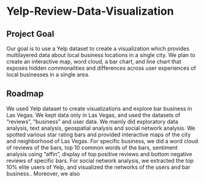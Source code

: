 # Yelp-Review-Data-Visualization
## Project Goal
Our goal is to use a Yelp dataset to create a visualization which provides multilayered data about local business locations in a single city. We plan to create an interactive map, word cloud, a bar chart, and line chart that exposes hidden commonalities and differences across user experiences of local businesses in a single area.
## Roadmap
We used Yelp dataset to create visualizations and explore bar business in Las Vegas. We kept  data only in Las Vegas, and used the datasets of “reviews”, “business” and user data. We mainly did exploratory data analysis, text analysis, geospatial analysis and social network analysis. 
We spotted various star rating bars and provided interactive maps of the city and neighborhood of Las Vegas. For specific business, we did a word cloud of reviews of the bars, top 10 common words of the bars, sentiment analysis using “affin”, display of top positive reviews and bottom negative reviews of specific bars. For social network analysis, we extracted the top 10% elite users of Yelp, and visualized the networks of the users and bar business.. Moreover, we also 
